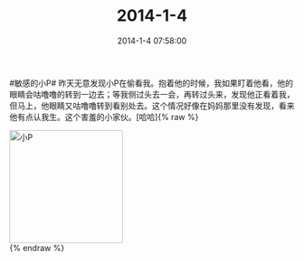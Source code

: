 ﻿---
title: 2014-1-4
date: 2014-1-4 07:58:00
tags:
categories: 爸爸
---
#敏感的小P# 昨天无意发现小P在偷看我。抱着他的时候，我如果盯着他看，他的眼睛会咕噜噜的转到一边去；等我侧过头去一会，再转过头来，发现他正看着我，但马上，他眼睛又咕噜噜转到看别处去。这个情况好像在妈妈那里没有发现，看来他有点认我生。这个害羞的小家伙。[哈哈] ​​​​
{% raw %}
<div style="width:500 px">
<div style="float:left; width:100 px"><img src="/images/4065dfcbjw1ec76k5kyepj21i82io4qp.jpg" width="200" alt="小P"></div>
<div style="clear:both"></div>
</div>
{% endraw %}